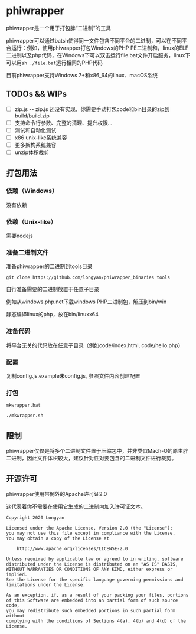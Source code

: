 # phiwrapper

phiwrapper是一个用于打包胖“二进制”的工具

phiwrapper可以通过batsh使得同一文件包含不同平台的二进制，可以在不同平台运行：例如，使用phiwrapper打包Windows的PHP PE二进制和，linux的ELF二进制以及php代码，在Windows下可以双击运行file.bat文件开启服务，linux下可以用`sh ./file.bat`运行相同的PHP代码

目前phiwrapper支持Windows 7+和x86_64的linux、macOS系统

## TODOs && WIPs

- [ ] zip.js -- zip.js 还没有实现，你需要手动打包code和bin目录的zip到build/build.zip
- [ ] 支持命令行参数、完整的清理、提升权限...
- [ ] 测试和自动化测试
- [ ] x86 unix-like系统兼容
- [ ] 更多架构系统兼容
- [ ] unzip体积裁剪

## 打包用法

### 依赖（Windows）

没有依赖

### 依赖（Unix-like）

需要nodejs

### 准备二进制文件

准备phiwrapper的二进制到tools目录

```
git clone https://github.com/longyan/phiwrapper_binaries tools
```

自行准备需要的二进制放置于任意子目录

例如从windows.php.net下载windows PHP二进制包，解压到bin/win

静态编译linux的php，放在bin/linuxx64

### 准备代码

将平台无关的代码放在任意子目录（例如code/index.html, code/hello.php）

### 配置

复制config.js.example未config.js, 参照文件内容创建配置

### 打包

```batsh
mkwrapper.bat
```
```bash
./mkwrapper.sh
```

## 限制

phiwrapper仅仅是将多个二进制文件置于压缩包中，并非类似Mach-O的原生胖二进制，因此文件体积较大，建议针对性对要包含的二进制文件进行裁剪。

## 开源许可

phiwrapper使用带例外的Apache许可证2.0

这代表着你不需要在使用它生成的二进制内加入许可证文本。

```
Copyright 2020 Longyan

Licensed under the Apache License, Version 2.0 (the "License");
you may not use this file except in compliance with the License.
You may obtain a copy of the License at

    http://www.apache.org/licenses/LICENSE-2.0

Unless required by applicable law or agreed to in writing, software
distributed under the License is distributed on an "AS IS" BASIS,
WITHOUT WARRANTIES OR CONDITIONS OF ANY KIND, either express or implied.
See the License for the specific language governing permissions and
limitations under the License.

As an exception, if, as a result of your packing your files, portions
of this Software are embedded into an partial form of such source code,
you may redistribute such embedded portions in such partial form without
complying with the conditions of Sections 4(a), 4(b) and 4(d) of the License.
```
